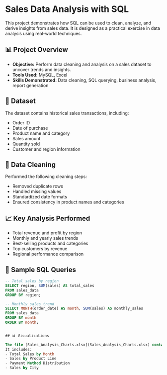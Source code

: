 # Sales Data Analysis with SQL

This project demonstrates how SQL can be used to clean, analyze, and derive insights from sales data. It is designed as a practical exercise in data analysis using real-world techniques.

## 📊 Project Overview

- **Objective:** Perform data cleaning and analysis on a sales dataset to uncover trends and insights.
- **Tools Used:** MySQL, Excel
- **Skills Demonstrated:** Data cleaning, SQL querying, business analysis, report generation

## 📁 Dataset

The dataset contains historical sales transactions, including:
- Order ID
- Date of purchase
- Product name and category
- Sales amount
- Quantity sold
- Customer and region information


## 🧹 Data Cleaning

Performed the following cleaning steps:
- Removed duplicate rows
- Handled missing values
- Standardized date formats
- Ensured consistency in product names and categories

## 📈 Key Analysis Performed

- Total revenue and profit by region
- Monthly and yearly sales trends
- Best-selling products and categories
- Top customers by revenue
- Regional performance comparison

## 📌 Sample SQL Queries

```sql
-- Total sales by region
SELECT region, SUM(sales) AS total_sales
FROM sales_data
GROUP BY region;

-- Monthly sales trend
SELECT MONTH(order_date) AS month, SUM(sales) AS monthly_sales
FROM sales_data
GROUP BY month
ORDER BY month;


## 📊 Visualizations

The file [Sales_Analysis_Charts.xlsx](Sales_Analysis_Charts.xlsx) contains Excel PivotCharts built from SQL-cleaned sales data.  
It includes:
- Total Sales by Month
- Sales by Product Line
- Payment Method Distribution
- Sales by City

